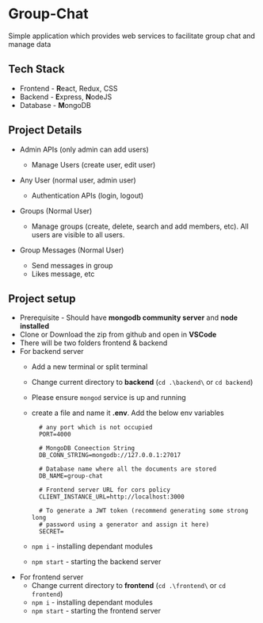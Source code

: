 # Group-Chat

Simple application which provides web services to facilitate group chat and manage data

## Tech Stack

- Frontend - **R**eact, Redux, CSS
- Backend - **E**xpress, **N**odeJS
- Database - **M**ongoDB

## Project Details

- Admin APIs (only admin can add users)
  - Manage Users (create user, edit user)

- Any User (normal user, admin user)
  - Authentication APIs (login, logout)

- Groups (Normal User)
  - Manage groups (create, delete, search and add members, etc). All users are visible to all users.

- Group Messages (Normal User)
  - Send messages in group
  - Likes message, etc

## Project setup

- Prerequisite - Should have **mongodb community server** and **node installed**
- Clone or Download the zip from github and open in **VSCode**
- There will be two folders frontend & backend
- For backend server
  - Add a new terminal or split terminal
  - Change current directory to **backend** (`cd .\backend\` or `cd backend`)
  - Please ensure `mongod` service is up and running
  - create a file and name it **.env**. Add the below env variables

    ```text
      # any port which is not occupied
      PORT=4000

      # MongoDB Coneection String
      DB_CONN_STRING=mongodb://127.0.0.1:27017

      # Database name where all the documents are stored
      DB_NAME=group-chat

      # Frontend server URL for cors policy
      CLIENT_INSTANCE_URL=http://localhost:3000

      # To generate a JWT token (recommend generating some strong long
      # password using a generator and assign it here)
      SECRET=
    ```

  - `npm i` - installing dependant modules
  - `npm start` - starting the backend server
- For frontend server
  - Change current directory to **frontend** (`cd .\frontend\` or `cd frontend`)
  - `npm i` - installing dependant modules
  - `npm start` - starting the frontend server
